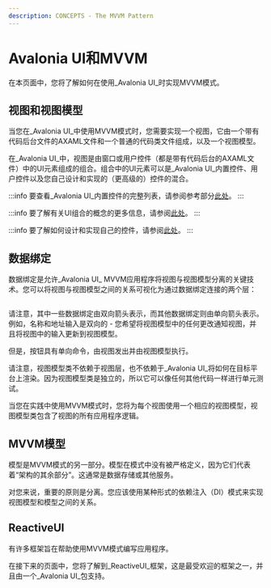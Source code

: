 ```yaml
---
description: CONCEPTS - The MVVM Pattern
---
```


# Avalonia UI和MVVM

在本页面中，您将了解如何在使用_Avalonia UI_时实现MVVM模式。

## 视图和视图模型

当您在_Avalonia UI_中使用MVVM模式时，您需要实现一个视图，它由一个带有代码后台文件的AXAML文件和一个普通的代码类文件组成，以及一个视图模型。

在_Avalonia UI_中，视图是由窗口或用户控件（都是带有代码后台的AXAML文件）中的UI元素组成的组合。组合中的UI元素可以是_Avalonia UI_内置控件、用户控件以及您自己设计和实现的（更高级的）控件的混合。

:::info
要查看_Avalonia UI_内置控件的完整列表，请参阅参考部分[此处](../../reference/controls/)。
:::

:::info
要了解有关UI组合的概念的更多信息，请参阅[此处](../ui-composition.md)。
:::

:::info
要了解如何设计和实现自己的控件，请参阅[此处](../../guides/custom-controls/how-to-create-a-custom-controls-library.md)。
:::

## 数据绑定

数据绑定是允许_Avalonia UI_ MVVM应用程序将视图与视图模型分离的关键技术。您可以将视图与视图模型之间的关系可视化为通过数据绑定连接的两个层：

<img src='/img/gitbook-import/assets/mvvm.png' alt=''/>

请注意，其中一些数据绑定由双向箭头表示，而其他数据绑定则由单向箭头表示。例如，名称和地址输入是双向的 - 您希望将视图模型中的任何更改通知视图，并且将视图中的输入更新到视图模型。

但是，按钮具有单向命令，由视图发出并由视图模型执行。

请注意，视图模型类不依赖于视图层，也不依赖于_Avalonia UI_将如何在目标平台上渲染。因为视图模型类是独立的，所以它可以像任何其他代码一样进行单元测试。

当您在实践中使用MVVM模式时，您将为每个视图使用一个相应的视图模型，视图模型类包含了视图的所有应用程序逻辑。

## MVVM模型

模型是MVVM模式的另一部分。模型在模式中没有被严格定义，因为它们代表着“架构的其余部分”。这通常是数据存储或其他服务。

对您来说，重要的原则是分离。您应该使用某种形式的依赖注入（DI）模式来实现视图模型和模型之间的关系。

## ReactiveUI

有许多框架旨在帮助使用MVVM模式编写应用程序。

在接下来的页面中，您将了解到_ReactiveUI_框架，这是最受欢迎的框架之一，并且由一个_Avalonia UI_包支持。